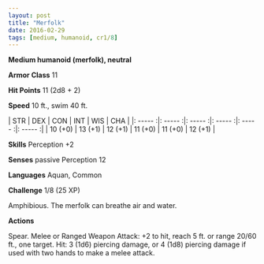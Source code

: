 ```yaml
---
layout: post
title: "Merfolk"
date: 2016-02-29
tags: [medium, humanoid, cr1/8]
---
```


**Medium humanoid (merfolk), neutral**

**Armor Class** 11

**Hit Points** 11 (2d8 + 2)

**Speed** 10 ft., swim 40 ft.

|   STR   |   DEX   |   CON   |   INT   |   WIS   |   CHA   |
|: ----- :|: ----- :|: ----- :|: ----- :|: ----- :|: ----- :|
| 10 (+0) | 13 (+1) | 12 (+1) | 11 (+0) | 11 (+0) | 12 (+1) |

**Skills** Perception +2 

**Senses** passive Perception 12 

**Languages** Aquan, Common 

**Challenge** 1/8 (25 XP)

Amphibious. The merfolk can breathe air and water. 

**Actions**

Spear. Melee or Ranged Weapon Attack: +2 to hit, reach 5 ft. or range 20/60 ft., one target. Hit: 3 (1d6) piercing damage, or 4 (1d8) piercing damage if used with two hands to make a melee attack.